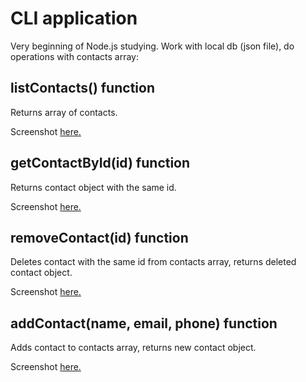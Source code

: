 # CLI application

Very beginning of Node.js studying. Work with local db (json file), do operations with contacts array:

## listContacts() function

Returns array of contacts.

Screenshot [here.](https://monosnap.com/file/lktvPtkrUjBb7rWilOXdSrWE9g0B2O)

## getContactById(id) function

Returns contact object with the same id.

Screenshot [here.](https://monosnap.com/file/Jpxemws3bW56hh2e3vLK2jNnJamnbV)

## removeContact(id) function

Deletes contact with the same id from contacts array, returns deleted contact object.

Screenshot [here.](https://monosnap.com/file/rVn8gOkJJ5KbBBxNxNJynk8my9b9ZT)

## addContact(name, email, phone) function

Adds contact to contacts array, returns new contact object.

Screenshot [here.](https://monosnap.com/file/TmJro10OaocpDsfdU2K1G1IxG33Lc7)
